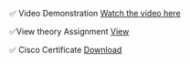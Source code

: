 ✅ Video Demonstration
[Watch the video here](https://preskilet.com/202401120029@mitaoe.ac.in)

 ✅View theory Assignment 
[View](./EDS%20theory%20Activity%201.pdf)

 ✅ Cisco Certificate 
[Download](./Completion%20of%20cisco%20certificate.pdf)
